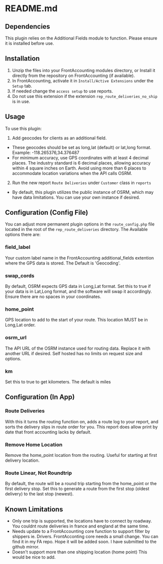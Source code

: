 # README.md

## Dependencies
This plugin relies on the Additional Fields module to function. Please ensure 
it is installed before use.

## Installation
1. Unzip the files into your FrontAccounting modules directory, or
   Install it directly from the repository on FrontAccounting (if available).
2. In FrontAccounting, activate it in `Install/Active Extensions` under the 
   `Setup` tab.
3. If needed change the `access setup` to use reports.
4. Do not use this extension if the extension `rep_route_deliveries_no_ship` is in use.


## Usage
To use this plugin:
1. Add geocodes for clients as an additional field. 
- These geocodes should be set as long,lat (default) or lat,long format. 
  Example: -118.265376,34.376487
- For minimum accuracy, use GPS coordinates with at least 4 decimal places. 
  The industry standard is 6 decimal places, allowing accuracy within 4 square 
  inches on Earth. Avoid using more than 6 places to accommodate location 
  variations when the API calls OSRM. 
2. Run the new report `Route Deliveries` under `Customer` class in `reports`  
- By default, this plugin utilizes the public instance of OSRM, which may have 
data limitations. You can use your own instance if desired.

## Configuration (Config File)
You can adjust more permanent plugin options in the `route_config.php` file 
located in the root of the `rep_route_deliveries` directory. 
The Available options there are:

### field_label
Your custom label name in the FrontAccounting additional_fields extention where 
the GPS data is stored. The Default is 'Geocoding'.

### swap_cords
By default, OSRM expects GPS data in Long,Lat format. Set this to true if your 
data is in Lat,Long format, and the software will swap it accordingly. Ensure 
there are no spaces in your coordinates.

### home_point
GPS location to add to the start of your route. This location MUST be in 
Long,Lat order.

### osrm_url
The API URL of the OSRM instance used for routing data. Replace it with another 
URL if desired. Self hosted has no limits on request size and options.

### km
Set this to true to get kilometers. The default is miles

## Configuration (In App)

### Route Deliveries
With this it turns the routing function on, adds a route log to your report, 
and sorts the delivery slips in route order for you. This report does allow 
print by date that front accounting lacks by default.

### Remove Home Location
Remove the home_point location from the routing. Useful for starting at first 
delivery location.

### Route Linear, Not Roundtrip
By default, the route will be a round trip starting from the home_point or the 
first delivery stop. Set this to generate a route from the first stop 
(oldest delivery) to the last stop (newest).

## Known Limitations
- Only one trip is supported, the locations have to connect by roadway. You 
couldnt route deliveries in france and england at the same time.
- Needs update to a FrontAccounting core function to support filter by shippers 
ie. Drivers. FrontAcconting core needs a small change. You can find it in 
my FA repo. Hope it will be added soon. I have submitted to the github mirror.
- Doesn't support more than one shipping location (home point) This would be 
nice to add.
